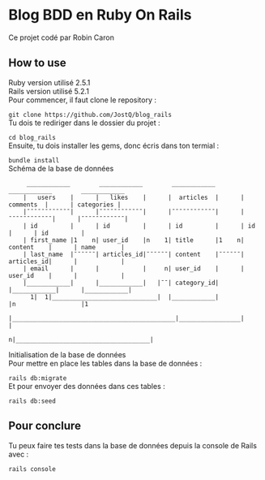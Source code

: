 # Blog BDD en Ruby On Rails
Ce projet codé par Robin Caron

## How to use
Ruby version utilisé 2.5.1 <br/>
Rails version utilisé 5.2.1 <br/>
Pour commencer, il faut clone le repository :

`git clone https://github.com/JostQ/blog_rails`<br/>
Tu dois te rediriger dans le dossier du projet :

`cd blog_rails`<br/>
Ensuite, tu dois installer les gems, donc écris dans ton termial :

`bundle install`<br/>
Schéma de la base de données
```
     ____________        ____________        ____________        ____________        ____________ 
    |   users    |      |   likes    |      |  articles  |      |  comments  |      | categories | 
    |¯¯¯¯¯¯¯¯¯¯¯¯|      |¯¯¯¯¯¯¯¯¯¯¯¯|      |¯¯¯¯¯¯¯¯¯¯¯¯|      |¯¯¯¯¯¯¯¯¯¯¯¯|      |¯¯¯¯¯¯¯¯¯¯¯¯|
    | id         |      | id         |      | id         |      | id         |      | id         |
    | first_name |1    n| user_id    |n    1| title      |1    n| content    |      | name       |
    | last_name  |¯¯¯¯¯¯| articles_id|¯¯¯¯¯¯| content    |¯¯¯¯¯¯| articles_id|      |            |
    | email      |      |            |     n| user_id    |      | user_id    |      |            |
    |____________|      |____________|   |¯¯| category_id|      |____________|      |____________|
      1|  1|_____________________________|  |____________|             |n                  |1
       |_____________________________________________|_________________|                   |
                                                    n|_____________________________________|

```
Initialisation de la base de données <br/>
Pour mettre en place les tables dans la base de données :

`rails db:migrate`<br/>
Et pour envoyer des données dans ces tables :

`rails db:seed`<br/>
## Pour conclure
Tu peux faire tes tests dans la base de données depuis la console de Rails avec :

`rails console`
